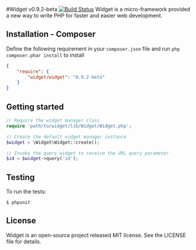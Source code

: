 #Widget v0.9.2-beta [![Build Status](https://travis-ci.org/twinh/widget.png?branch=master)](https://travis-ci.org/twinh/widget)
Widget is a micro-framework provided a new way to write PHP for faster and easier web development.

Installation - Composer
-----------------------
Define the following requirement in your `composer.json` file and run `php composer.phar install` to install
```json
{
    "require": {
        "widget/widget": "0.9.2-beta"
    }
}
```

Getting started
---------------
```php
// Require the widget manager class
require 'path/to/widget/lib/Widget/Widget.php';

// Create the default widget manager instance
$widget = \Widget\Widget::create();

// Invoke the query widget to receive the URL query parameter
$id = $widget->query('id');
```

Testing
-------

To run the tests:

    $ phpunit

License
-------
Widget is an open-source project released MIT license. See the LICENSE file for details.
